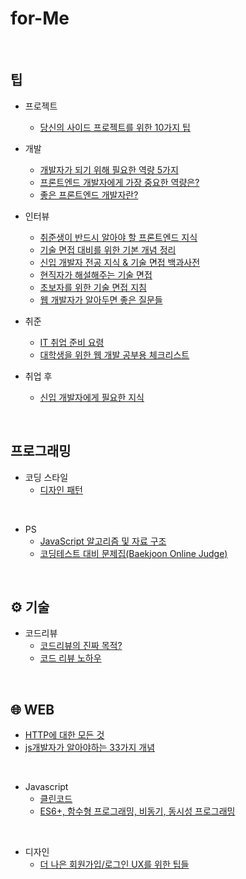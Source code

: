 # for-Me

<br />

## 팁

- 프로젝트
  - [당신의 사이드 프로젝트를 위한 10가지 팁](https://velog.io/@chris/10-tips-for-starting-and-creating-side-projects) 

- 개발
  - [개발자가 되기 위해 필요한 역량 5가지](https://velog.io/@academey/%EA%B0%9C%EB%B0%9C%EC%9E%90%EB%A1%9C-%EC%B7%A8%EC%97%85%ED%95%98%EA%B8%B0-%EC%9C%84%ED%95%B4-%ED%95%84%EC%9A%94%ED%95%9C-%EC%97%AD%EB%9F%89-5%EA%B0%80%EC%A7%80)
  - [프론트엔드 개발자에게 가장 중요한 역량은?](https://blog.toss.im/article/toss-frontend-chapter)
  - [좋은 프론트엔드 개발자란?](https://velog.io/@peration/%EC%A2%8B%EC%9D%80-%ED%94%84%EB%A1%A0%ED%8A%B8-%EC%97%94%EB%93%9C-%EA%B0%9C%EB%B0%9C%EC%9E%90%EB%9E%80)

- 인터뷰
  - [취준생이 반드시 알아야 할 프론트엔드 지식](https://github.com/baeharam/Must-Know-About-Frontend)
  - [기술 면접 대비를 위한 기본 개념 정리](https://github.com/WeareSoft/tech-interview)
  - [신입 개발자 전공 지식 & 기술 면접 백과사전](https://github.com/gyoogle/tech-interview-for-developer)
  - [현직자가 해설해주는 기술 면접](https://github.com/brave-people/brave-tech-interview)
  - [초보자를 위한 기술 면접 지침](https://github.com/JaeYeopHan/Interview_Question_for_Beginner)
  - [웹 개발자가 알아두면 좋은 질문들](https://2ssue.github.io/common_questions_for_Web_Developer/)

- 취준
  - [IT 취업 준비 요령](https://garden1500.tistory.com/m/4)
  - [대학생을 위한 웹 개발 공부용 체크리스트](https://github.com/xguru/WebDevTutorial)

- 취업 후
  - [신입 개발자에게 필요한 지식](https://github.com/WooVictory/Ready-For-Tech-Interview) 
<br />

## 프로그래밍

- 코딩 스타일
  - [디자인 패턴](https://namu.wiki/w/%EC%BD%94%EB%94%A9%20%EC%8A%A4%ED%83%80%EC%9D%BC)

<br />

- PS
  - [JavaScript 알고리즘 및 자료 구조](https://github.com/trekhleb/javascript-algorithms/blob/master/README.ko-KR.md)
  - [코딩테스트 대비 문제집(Baekjoon Online Judge)](https://github.com/tony9402/baekjoon)

<br />


## ⚙ 기술

- 코드리뷰
  - [코드리뷰의 진짜 목적?](https://blog.logi-spot.com/%EC%BD%94%EB%93%9C%EB%A6%AC%EB%B7%B0%EC%9D%98-%EC%A7%84%EC%A7%9C-%EB%AA%A9%EC%A0%81%EC%9D%80-%EB%94%B0%EB%A1%9C%EC%9E%88%EB%8B%A4/) 
  - [코드 리뷰 노하우](https://github.com/MEAJIN/for-Me/blob/main/%EA%B8%B0%EB%A1%9D/%EC%BD%94%EB%93%9C%20%EB%A6%AC%EB%B7%B0%20%EB%85%B8%ED%95%98%EC%9A%B0.md)
<br />

## 🌐 WEB

- [HTTP에 대한 모든 것](https://github.com/bookcrush/httpPerfectGuide)
- [js개발자가 알아야하는 33가지 개념](https://github.com/yjs03057/33-js-concepts)

<br />

- Javascript
  - [클린코드](https://github.com/qkraudghgh/clean-code-javascript-ko)
  - [ES6+, 함수형 프로그래밍, 비동기, 동시성 프로그래밍](https://github.com/Functional-JavaScript/FunctionalES)

<br />

- 디자인
  - [더 나은 회원가입/로그인 UX를 위한 팁들](https://news.hada.io/topic?id=4522&utm_source=weekly&utm_medium=email&utm_campaign=202127) 

